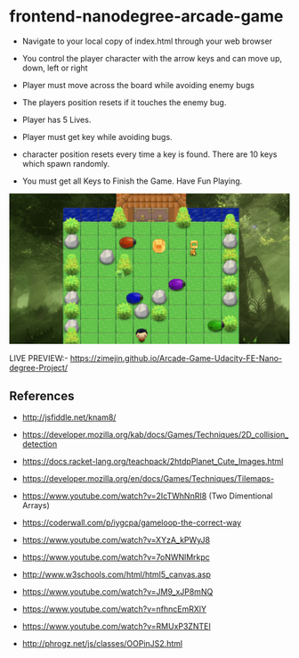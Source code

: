 frontend-nanodegree-arcade-game
===============================
* Navigate to your local copy of index.html through your web browser

* You control the player character with the arrow keys and can move up, down, left or right

* Player must move across the board while avoiding enemy bugs

* The players position resets if it touches the enemy bug.

* Player has 5 Lives.

* Player must get key while avoiding bugs.

* character position resets every time a key is found. There are 10 keys which spawn
randomly.

* You must get all Keys to Finish the Game. Have Fun Playing.

![Image](https://github.com/zimejin/Arcade-Game-Udacity-FE-Nano-degree-Project/blob/master/screenshot.png?raw=true)

LIVE PREVIEW:-  https://zimejin.github.io/Arcade-Game-Udacity-FE-Nano-degree-Project/


References
-----------------
- http://jsfiddle.net/knam8/
- https://developer.mozilla.org/kab/docs/Games/Techniques/2D_collision_detection
- https://docs.racket-lang.org/teachpack/2htdpPlanet_Cute_Images.html
- https://developer.mozilla.org/en/docs/Games/Techniques/Tilemaps-
- https://www.youtube.com/watch?v=2IcTWhNnRI8  (Two Dimentional Arrays)
- https://coderwall.com/p/iygcpa/gameloop-the-correct-way
- https://www.youtube.com/watch?v=XYzA_kPWyJ8

- https://www.youtube.com/watch?v=7oNWNlMrkpc
- http://www.w3schools.com/html/html5_canvas.asp
- https://www.youtube.com/watch?v=JM9_xJP8mNQ
- https://www.youtube.com/watch?v=nfhncEmRXlY
- https://www.youtube.com/watch?v=RMUxP3ZNTEI
- http://phrogz.net/js/classes/OOPinJS2.html
